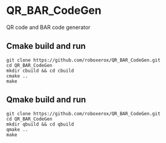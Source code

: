 # QR_BAR_CodeGen
QR code and BAR code generator

## Cmake build and run
    git clone https://github.com/roboxerox/QR_BAR_CodeGen.git
    cd QR_BAR_CodeGen
    mkdir cbuild && cd cbuild
    cmake ..
    make
    
    
## Qmake build and run
    git clone https://github.com/roboxerox/QR_BAR_CodeGen.git
    cd QR_BAR_CodeGen
    mkdir qbuild && cd qbuild
    qmake ..
    make

